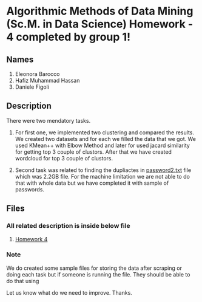 # Algorithmic Methods of Data Mining (Sc.M. in Data Science) Homework - 4 completed by group 1!

## Names
1. Eleonora Barocco 
2. Hafiz Muhammad Hassan
3. Daniele Figoli

## Description 
There were two mendatory tasks.

1. For first one, we implemented two clustering and compared the results. We created two datasets and for each we filled the data that we got. We used KMean++ with Elbow Method and later for used jacard similarity for getting top 3 couple of clustors. After that we have created wordcloud for top 3 couple of clustors. 

2. Second task was related to finding the dupliactes in [password2.txt](https://drive.google.com/file/d/1wTmOU-yqk4qdQYg42AquhzgpNGrRA96d/view) file which was 2.2GB file. For the machine limitation we are not able to do that with whole data but we have completed it with sample of passwords.  

## Files
### All related description is inside below file
1. [Homework 4](http://nbviewer.jupyter.org/github/ihassantariq/grp1-hw4/blob/master/Homework_4.ipynb) 


### Note

We do created some sample files for storing the data after scraping or doing each task but if someone is running the file. They should be able to do that using 


Let us know what do we need to improve. 
Thanks. 
